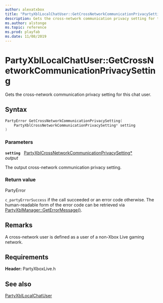 ```yaml
---
author: alexatxbox
title: "PartyXblLocalChatUser::GetCrossNetworkCommunicationPrivacySetting"
description: Gets the cross-network communication privacy setting for this chat user.
ms.author: alstonge
ms.topic: reference
ms.prod: playfab
ms.date: 11/08/2019
---
```


# PartyXblLocalChatUser::GetCrossNetworkCommunicationPrivacySetting  

Gets the cross-network communication privacy setting for this chat user.  

## Syntax  
  
```cpp
PartyError GetCrossNetworkCommunicationPrivacySetting(  
    PartyXblCrossNetworkCommunicationPrivacySetting* setting  
)  
```  
  
### Parameters  
  
**`setting`** &nbsp; [PartyXblCrossNetworkCommunicationPrivacySetting*](../../../enums/partyxblcrossnetworkcommunicationprivacysetting.md)  
*output*  
  
The output cross-network communication privacy setting.  
  
  
### Return value  
PartyError
  
```c_partyErrorSuccess``` if the call succeeded or an error code otherwise. The human-readable form of the error code can be retrieved via [PartyXblManager::GetErrorMessage()](../../PartyXblManager/methods/partyxblmanager_geterrormessage.md).
  
## Remarks  
  
A cross-network user is defined as a user of a non-Xbox Live gaming network.
  
## Requirements  
  
**Header:** PartyXboxLive.h
  
## See also  
[PartyXblLocalChatUser](../partyxbllocalchatuser.md)  

  
  
